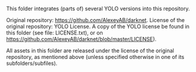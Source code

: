 This folder integrates (parts of) several YOLO versions into this repository.

Original repository: https://github.com/AlexeyAB/darknet.
License of the original repository: YOLO License.
A copy of the YOLO license be found in this folder (see file: LICENSE.txt), or on https://github.com/AlexeyAB/darknet/blob/master/LICENSE).

All assets in this folder are released under the license of the original repository, as mentioned above (unless specified otherwise in one of its subfolders/subfiles).